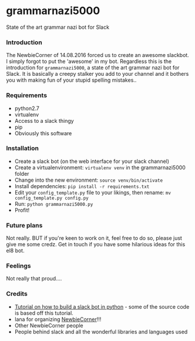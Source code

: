 # grammarnazi5000
State of the art grammar nazi bot for Slack


### Introduction
The NewbieCorner of 14.08.2016 forced us to create an awesome slackbot. I
simply forgot to put the 'awesome' in my bot. Regardless this is the
introduction for `grammarnazi5000`, a state of the art grammar nazi bot for
Slack. It is basically a creepy stalker you add to your channel and it bothers
you with making fun of your stupid spelling mistakes..


### Requirements
+ python2.7
+ virtualenv
+ Access to a slack thingy
+ pip
+ Obviously this software


### Installation
+ Create a slack bot (on the web interface for your slack channel)
+ Create a virtualenvironment: `virtualenv venv` in the grammarnazi5000 folder
+ Change into the new environment: `source venv/bin/activate`
+ Install dependencies: `pip install -r requirements.txt`
+ Edit your `config_template.py` file to your likings, then rename: `mv
  config_template.py config.py`
+ Run: `python grammarnazi5000.py`
+ Profit!


### Future plans
Not really. BUT if you're keen to work on it, feel free to do so, please just
give me some credz. Get in touch if you have some hilarious ideas for this el8 bot.


### Feelings
Not really that proud....


### Credits
+ [Tutorial on how to build a slack bot in python](https://www.fullstackpython.com/blog/build-first-slack-bot-python.html) - some of the source code is based off this tutorial.
+ lana for organizing [NewbieCorner](http://www.secnewbiecorner.tech/)!!!
+ Other NewbieCorner people
+ People behind slack and all the wonderful libraries and languages used
